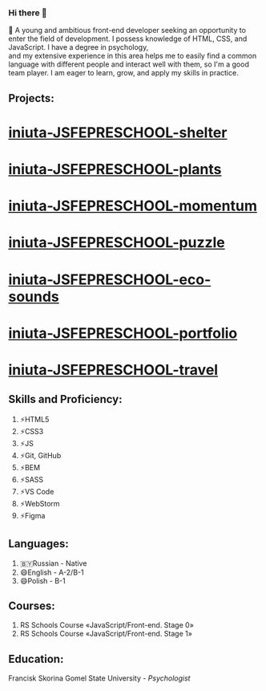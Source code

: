 ### Hi there 👋

<p class="about-myself__introduce">
                  🔭 A young and ambitious front-end developer seeking an opportunity to enter the field of development.
                    I possess knowledge of HTML, CSS, and JavaScript.
                    I have a degree in psychology, <br>and my extensive experience in this area helps me to
                    easily find a common language with different people and interact well with them, so I'm
                    a good team player.
                    I am eager to learn, grow, and apply my skills in practice.
  </p>
  
<h2 class="title projects_title">Projects:</h2>

# [iniuta-JSFEPRESCHOOL-shelter](https://rolling-scopes-school.github.io/iniuta-JSFE2023Q1/shelter/pages/main/)
# [iniuta-JSFEPRESCHOOL-plants](https://rolling-scopes-school.github.io/iniuta-JSFEPRESCHOOL/plant/)
# [iniuta-JSFEPRESCHOOL-momentum](https://rolling-scopes-school.github.io/iniuta-JSFEPRESCHOOL/momentum/)
# [iniuta-JSFEPRESCHOOL-puzzle](https://rolling-scopes-school.github.io/iniuta-JSFEPRESCHOOL/puzzle/)
# [iniuta-JSFEPRESCHOOL-eco-sounds](https://rolling-scopes-school.github.io/iniuta-JSFEPRESCHOOL/eco-sounds/)
# [iniuta-JSFEPRESCHOOL-portfolio](https://rolling-scopes-school.github.io/iniuta-JSFEPRESCHOOL/portfolio/)
# [iniuta-JSFEPRESCHOOL-travel](https://rolling-scopes-school.github.io/iniuta-JSFEPRESCHOOL/travel/#part3)

<h2 class="title skills_title">Skills and Proficiency:</h2>
                <ol class="lists-property">
                    <li class="skills__list-items">⚡HTML5</li><li class="skills__list-items">⚡CSS3</li>
                    <li class="skills__list-items">⚡JS</li><li class="skills__list-items">⚡Git, GitHub</li>
                    <li class="skills__list-items">⚡BEM</li><li class="skills__list-items">⚡SASS</li>
                    <li class="skills__list-items">⚡VS Code</li><li class="skills__list-items">⚡WebStorm</li>
                    <li class="skills__list-items">⚡Figma</li>
                </ol>

<h2 class="title languages_title">Languages:</h2>
                <ol class="lists-property">
                    <li class="languages-list__items">🇧🇾Russian - Native</li>
                    <li class="languages-list__items">😄English - A-2/B-1</li>
                    <li class="languages-list__items">😄Polish - B-1</li>
                </ol>

  <h2 class="title courses_title">Courses:</h2>
                <ol class="lists-property">
                    <li class="languages-list__items">RS Schools Course «JavaScript/Front-end. Stage 0»</li>
                    <li class="languages-list__items">RS Schools Course «JavaScript/Front-end. Stage 1»</li>
                </ol>

  <h2 class="title edukation_title">Education:</h2>
                <p class="edukation__name-of-school">Francisk Skorina Gomel State University -
                    <i>Psychologist</i>
                </p>


<!--
**Iniuta/Iniuta** is a ✨ _special_ ✨ repository because its `README.md` (this file) appears on your GitHub profile.

Here are some ideas to get you started:

- 🔭 I’m currently working on ...
- 🌱 I’m currently learning ...
- 👯 I’m looking to collaborate on ...
- 🤔 I’m looking for help with ...
- 💬 Ask me about ...
- 📫 How to reach me: ...
- 😄 Pronouns: ...
- ⚡ Fun fact: ...
-->
